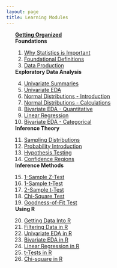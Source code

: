 ```yaml
---
layout: page
title: Learning Modules
---
```


<ul style="list-style-type: none;">
  <li><b><a href="GetOrganized.html">Getting Organized</a></b></li>
  <li><b>Foundations</b></li>
    <ol type="1" start="1">
      <li><a href="WhyStats.html">Why Statistics is Important</a></li>
      <li><a href="FoundationalDefns.html">Foundational Definitions</a></li>
      <li><a href="DataProduction.html">Data Production</a></li>
    </ol>
  <li><b>Exploratory Data Analysis</b></li>
    <ol type="1" start="4">
      <li><a href="UnivSum.html">Univariate Summaries</a></li>
      <li><a href="UnivEDA.html">Univariate EDA</a></li>
      <li><a href="NormalDist1.html">Normal Distributions - Introduction</a></li>
      <li><a href="NormalDist2.html">Normal Distributions - Calculations</a></li>
      <li><a href="BEDAQuant.html">Bivariate EDA - Quantitative</a></li>
      <li><a href="LinearRegression.html">Linear Regression</a></li>
      <li><a href="BEDACat.html">Bivariate EDA - Categorical</a></li>
    </ol>
  <li><b>Inference Theory</b></li>
    <ol type="1" start="11">
      <li><a href="SamplingDist.html">Sampling Distributions</a></li>
      <li><a href="Probability.html">Probability Introduction</a></li>
      <li><a href="HypTesting.html">Hypothesis Testing</a></li>
      <li><a href="ConfRegions.html">Confidence Regions</a></li>
    </ol>
  <li><b>Inference Methods</b></li>
    <ol type="1" start="15">
      <li><a href="1SampleZ.html">1-Sample Z-Test</a></li>
      <li><a href="1Samplet.html">1-Sample t-Test</a></li>
      <li><a href="2Samplet.html">2-Sample t-Test</a></li>
      <li><a href="ChiSquare.html">Chi-Square Test</a></li>
      <li><a href="GOFTest.html">Goodness-of-Fit Test</a></li>
    </ol>
  <li><b>Using R</b></li>
    <ol type="1" start="20">
      <li><a href="RData.html">Getting Data Into R</a></li>
      <li><a href="RFilter.html">Filtering Data in R</a></li>
      <li><a href="RUnivEDA.html">Univariate EDA in R</a></li>
      <li><a href="RBivEDA.html">Bivariate EDA in R</a></li>
      <li><a href="RRegression.html">Linear Regression in R</a></li>
      <li><a href="Rttests.html">t-Tests in R</a></li>
      <li><a href="RChi.html">Chi-square in R</a></li>
    </ol>
</ul>
